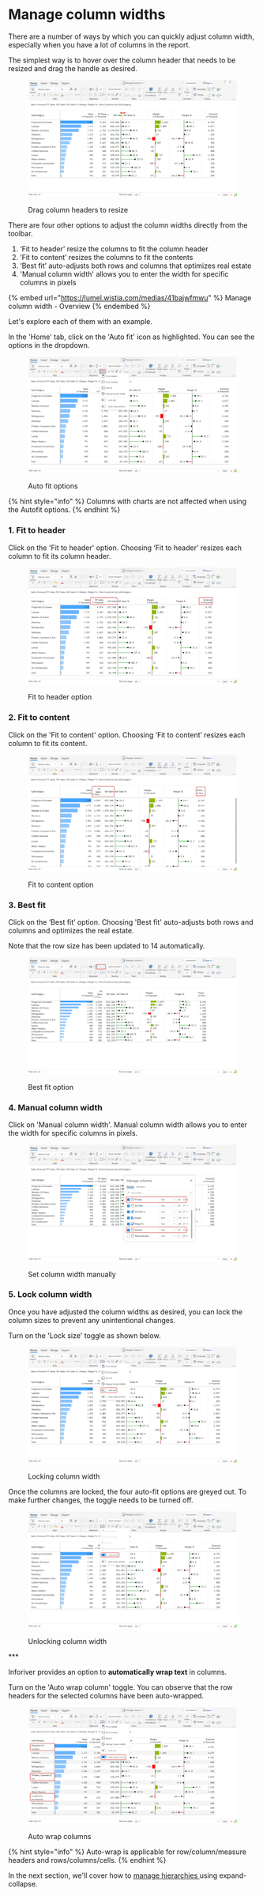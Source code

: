 # Manage column widths

There are a number of ways by which you can quickly adjust column width, especially when you have a lot of columns in the report.&#x20;

The simplest way is to hover over the column header that needs to be resized and drag the handle as desired.

<figure><img src="../../.gitbook/assets/3.5.5 resize columns.png" alt=""><figcaption><p>Drag column headers to resize</p></figcaption></figure>

There are four other options to adjust the column widths directly from the toolbar.&#x20;

1. ‘Fit to header’ resize the columns to fit the column header  &#x20;
2. ‘Fit to content’ resizes the columns to fit the contents
3. ‘Best fit’ auto-adjusts both rows and columns that optimizes real estate&#x20;
4. 'Manual column width' allows you to enter the width for specific columns in pixels

{% embed url="https://lumel.wistia.com/medias/41bajwfmwu" %}
Manage column width - Overview
{% endembed %}

Let's explore each of them with an example.

In the 'Home' tab, click on the 'Auto fit' icon as highlighted. You can see the options in the dropdown.

<figure><img src="../../.gitbook/assets/3.5.1 column width.png" alt=""><figcaption><p>Auto fit options</p></figcaption></figure>

{% hint style="info" %}
Columns with charts are not affected when using the Autofit options.
{% endhint %}

### 1. Fit to header

Click on the 'Fit to header' option. Choosing ‘Fit to header’ resizes each column to fit its column header.&#x20;

<figure><img src="../../.gitbook/assets/3.5.2 fit to header.png" alt=""><figcaption><p>Fit to header option</p></figcaption></figure>

### 2. Fit to content

Click on the 'Fit to content' option. Choosing ‘Fit to content’ resizes each column to fit its content.

<figure><img src="../../.gitbook/assets/3.5.3 fit to content.png" alt=""><figcaption><p>Fit to content option</p></figcaption></figure>

### 3. Best fit

Click on the ‘Best fit’ option. Choosing 'Best fit' auto-adjusts both rows and columns and optimizes the real estate.&#x20;

Note that the row size has been updated to 14 automatically.&#x20;

<figure><img src="../../.gitbook/assets/3.5.4 best fit.png" alt=""><figcaption><p>Best fit option</p></figcaption></figure>

### 4. Manual column width

Click on 'Manual column width'. Manual column width allows you to enter the width for specific columns in pixels.

<figure><img src="../../.gitbook/assets/3.5.6 column width.png" alt=""><figcaption><p>Set column width manually</p></figcaption></figure>

### 5. Lock column width

Once you have adjusted the column widths as desired, you can lock the column sizes to prevent any unintentional changes.

Turn on the 'Lock size' toggle as shown below.

<figure><img src="../../.gitbook/assets/3.5.7 column lock.png" alt=""><figcaption><p>Locking column width</p></figcaption></figure>

Once the columns are locked, the four auto-fit options are greyed out. To make further changes, the toggle needs to be turned off.

<figure><img src="../../.gitbook/assets/3.5.8 column unlock.png" alt=""><figcaption><p>Unlocking column width</p></figcaption></figure>

\*\*\*

Inforiver provides an option to **automatically wrap text** in columns.

Turn on the 'Auto wrap column' toggle. You can observe that the row headers for the selected columns have been auto-wrapped.

<figure><img src="../../.gitbook/assets/3.5.9 autowrap columns (1).png" alt=""><figcaption><p>Auto wrap columns</p></figcaption></figure>

{% hint style="info" %}
Auto-wrap is applicable for row/column/measure headers and rows/columns/cells.
{% endhint %}

In the next section, we'll cover how to [manage hierarchies ](manage-hierarchies/)using expand-collapse.
